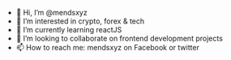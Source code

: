 - 👋 Hi, I’m @mendsxyz
- 👀 I’m interested in crypto, forex & tech
- 🌱 I’m currently learning reactJS
- 💞️ I’m looking to collaborate on frontend development projects
- 📫 How to reach me: mendsxyz on Facebook or twitter

<!---
mendsxyz/mendsxyz is a ✨ special ✨ repository because its `README.md` (this file) appears on your GitHub profile.
You can click the Preview link to take a look at your changes.
--->
